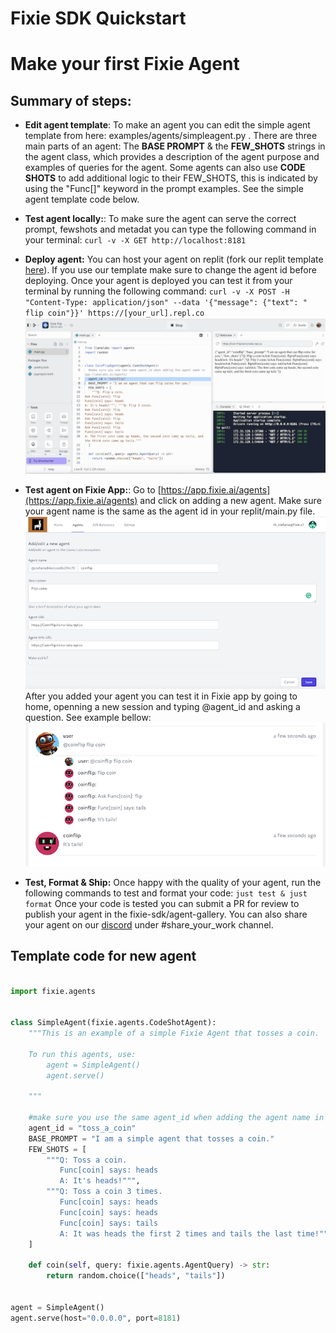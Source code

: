# Fixie SDK Quickstart

# Make your first Fixie Agent

## Summary of steps:
*  **Edit agent template**: To make an agent you can edit the simple agent template from here:
examples/agents/simpleagent.py . There are three main parts of an
agent: The **BASE PROMPT** & the **FEW_SHOTS** strings in the agent class, which provides a description of the agent purpose and examples of queries for the agent. Some agents can also use **CODE SHOTS** to add additional logic to their FEW_SHOTS, this is indicated by using the "Func[]" keyword in the prompt examples. See the simple agent template code below.
*  **Test agent locally:**: To make sure the agent can serve the correct prompt, fewshots and metadat you can type the following command in your terminal:  ```curl -v -X GET http://localhost:8181```
*  **Deploy agent:** You can host your agent on replit (fork our replit template [here](https://replit.com/@fixie/Coin-Flip#main.py)). If you use our template make sure to change the agent id before deploying. Once your agent is deployed you can test it from your terminal by running the following command: ```curl -v -X POST -H "Content-Type: application/json" --data '{"message": {"text": " flip coin"}}' https://[your_url].repl.co```
![replit coinflip example](assets/coinflip_replit.png)

*  **Test agent on Fixie App:**: Go to [https://app.fixie.ai/agents](https://app.fixie.ai/agents) and click on adding a new agent.
Make sure your agent name is the same as the agent id in your replit/main.py file.
![add agent coinflip example](assets/coinflip_add_agent_example.png)After you added your agent you can test it
in Fixie app by going to home, openning a new session and typing @agent_id and asking a question. See example bellow:
![test agent coinflip example](assets/coinflip_example.png)


*  **Test, Format & Ship:** Once happy with the quality of your agent, run the following commands to test and format your code: ```just test & just format``` Once your code is tested you can submit a PR for review to publish your agent in the fixie-sdk/agent-gallery. You can also share your agent on our [discord](https://discord.com/invite/Z9dfbUav2p) under #share_your_work channel.



## Template code for new agent

```python

import fixie.agents


class SimpleAgent(fixie.agents.CodeShotAgent):
    """This is an example of a simple Fixie Agent that tosses a coin.

    To run this agents, use:
        agent = SimpleAgent()
        agent.serve()

    """

    #make sure you use the same agent_id when adding the agent name in app.fixie.ai/agents/
    agent_id = "toss_a_coin"
    BASE_PROMPT = "I am a simple agent that tosses a coin."
    FEW_SHOTS = [
        """Q: Toss a coin.
           Func[coin] says: heads
           A: It's heads!""",
        """Q: Toss a coin 3 times.
           Func[coin] says: heads
           Func[coin] says: heads
           Func[coin] says: tails
           A: It was heads the first 2 times and tails the last time!""",
    ]

    def coin(self, query: fixie.agents.AgentQuery) -> str:
        return random.choice(["heads", "tails"])


agent = SimpleAgent()
agent.serve(host="0.0.0.0", port=8181)
```
